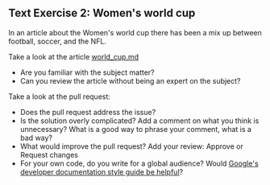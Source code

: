 ## Text Exercise 2: Women's world cup

In an article about the Women's world cup there has been a mix up between football, soccer, and the NFL.

Take a look at the article [world_cup.md](REPO_URL/text/exercise2/world_cup.md)

* Are you familiar with the subject matter?
* Can you review the article without being an expert on the subject?

Take a look at the pull request:

- Does the pull request address the issue?
- Is the solution overly complicated? Add a comment on what you think is unnecessary? What is a good way to phrase your comment, what is a bad way?
- What would improve the pull request? Add your review: Approve or Request changes
- For your own code, do you write for a global audience? Would [Google's developer documentation style guide be helpful](https://developers.google.com/style/translation)?

